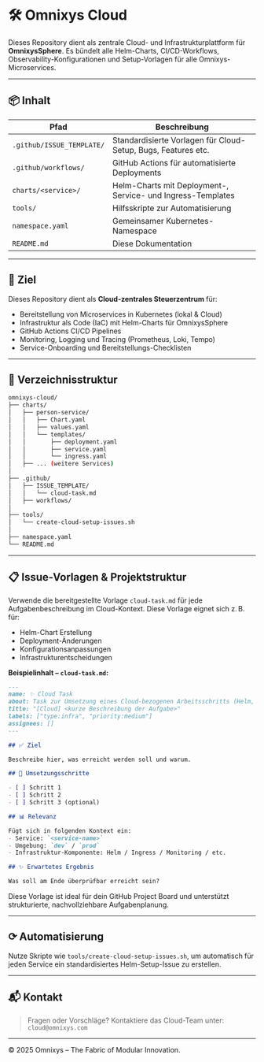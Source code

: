 # 🛠️ Omnixys Cloud

Dieses Repository dient als zentrale Cloud- und Infrastrukturplattform für **OmnixysSphere**. Es bündelt alle Helm-Charts, CI/CD-Workflows, Observability-Konfigurationen und Setup-Vorlagen für alle Omnixys-Microservices.

---

## 📦 Inhalt

| Pfad                           | Beschreibung                                                   |
|--------------------------------|----------------------------------------------------------------|
| `.github/ISSUE_TEMPLATE/`      | Standardisierte Vorlagen für Cloud-Setup, Bugs, Features etc. |
| `.github/workflows/`           | GitHub Actions für automatisierte Deployments                 |
| `charts/<service>/`            | Helm-Charts mit Deployment-, Service- und Ingress-Templates    |
| `tools/`                       | Hilfsskripte zur Automatisierung                              |
| `namespace.yaml`               | Gemeinsamer Kubernetes-Namespace                              |
| `README.md`                    | Diese Dokumentation                                           |

---

## 🚀 Ziel

Dieses Repository dient als **Cloud-zentrales Steuerzentrum** für:

- Bereitstellung von Microservices in Kubernetes (lokal & Cloud)
- Infrastruktur als Code (IaC) mit Helm-Charts für OmnixysSphere
- GitHub Actions CI/CD Pipelines
- Monitoring, Logging und Tracing (Prometheus, Loki, Tempo)
- Service-Onboarding und Bereitstellungs-Checklisten

---

## 🧱 Verzeichnisstruktur

```bash
omnixys-cloud/
├── charts/
│   ├── person-service/
│   │   ├── Chart.yaml
│   │   ├── values.yaml
│   │   └── templates/
│   │       ├── deployment.yaml
│   │       ├── service.yaml
│   │       └── ingress.yaml
│   ├── ... (weitere Services)
│
├── .github/
│   ├── ISSUE_TEMPLATE/
│   │   └── cloud-task.md
│   ├── workflows/
│
├── tools/
│   └── create-cloud-setup-issues.sh
│
├── namespace.yaml
└── README.md
```

---

## 📋 Issue-Vorlagen & Projektstruktur

Verwende die bereitgestellte Vorlage `cloud-task.md` für jede Aufgabenbeschreibung im Cloud-Kontext. Diese Vorlage eignet sich z. B. für:

- Helm-Chart Erstellung
- Deployment-Änderungen
- Konfigurationsanpassungen
- Infrastrukturentscheidungen

**Beispielinhalt – `cloud-task.md`:**

```md
---
name: ✨ Cloud Task
about: Task zur Umsetzung eines Cloud-bezogenen Arbeitsschritts (Helm, K8s, Observability)
title: "[Cloud] <kurze Beschreibung der Aufgabe>"
labels: ["type:infra", "priority:medium"]
assignees: []
---

## ✅ Ziel

Beschreibe hier, was erreicht werden soll und warum.

## 🔢 Umsetzungsschritte

- [ ] Schritt 1
- [ ] Schritt 2
- [ ] Schritt 3 (optional)

## 📊 Relevanz

Fügt sich in folgenden Kontext ein:
- Service: `<service-name>`
- Umgebung: `dev` / `prod`
- Infrastruktur-Komponente: Helm / Ingress / Monitoring / etc.

## ✨ Erwartetes Ergebnis

Was soll am Ende überprüfbar erreicht sein?
```

Diese Vorlage ist ideal für dein GitHub Project Board und unterstützt strukturierte, nachvollziehbare Aufgabenplanung.

---

## ⟳ Automatisierung

Nutze Skripte wie `tools/create-cloud-setup-issues.sh`, um automatisch für jeden Service ein standardisiertes Helm-Setup-Issue zu erstellen.

---

## 📬 Kontakt

> Fragen oder Vorschläge? Kontaktiere das Cloud-Team unter: `cloud@omnixys.com`

---

© 2025 Omnixys – The Fabric of Modular Innovation.
